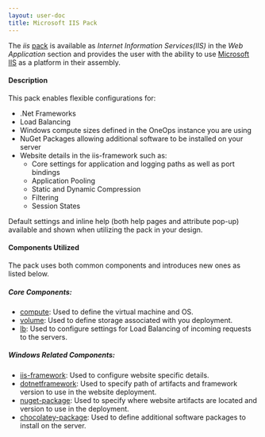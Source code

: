 ```yaml
---
layout: user-doc
title: Microsoft IIS Pack
---
```


The _iis_ [pack](./packs.html) is available as _Internet Information Services(IIS)_ in the _Web Application_ section
and provides the user with the ability to use [Microsoft IIS](https://www.iis.net/) as a platform in their assembly.

#### Description
This pack enables flexible configurations for:
* .Net Frameworks
* Load Balancing
* Windows compute sizes defined in the OneOps instance you are using
* NuGet Packages allowing additional software to be installed on your server
* Website details in the iis-framework such as:
    * Core settings for application and logging paths as well as port bindings
    * Application Pooling
    * Static and Dynamic Compression
    * Filtering
    * Session States

Default settings and inline help (both help pages and attribute pop-up) available and shown when utilizing the pack in your design.

#### Components Utilized
The pack uses both common components and introduces new ones as listed below.

##### Core Components:
- [compute](./compute-component.html): Used to define the virtual machine and OS.
- [volume](./volume-component.html): Used to define storage associated with you deployment.
- [lb](./lb-component.html): Used to configure settings for Load Balancing of incoming requests to the servers.

##### Windows Related Components:
- [iis-framework](./ms-iis-framework-component.html): Used to configure website specific details.
- [dotnetframework](./ms-dotnetframework-component.html): Used to specify path of artifacts and framework version to use in the website deployment.
- [nuget-package](./nuget-package-component.html): Used to specify where website artifacts are located and version to use in the deployment.
- [chocolatey-package](./chocolatey-package-component.html): Used to define additional software packages to install on the server.


